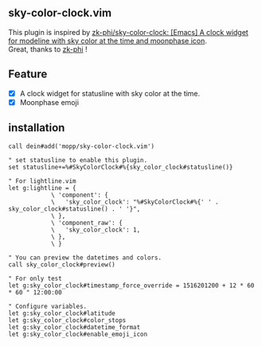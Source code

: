 ## sky-color-clock.vim
This plugin is inspired by [zk-phi/sky-color-clock: [Emacs] A clock widget for modeline with sky color at the time and moonphase icon](https://github.com/zk-phi/sky-color-clock).  
Great, thanks to [zk-phi](https://github.com/zk-phi) !

## Feature
- [X] A clock widget for statusline with sky color at the time.
- [X] Moonphase emoji

## installation
```vim
call dein#add('mopp/sky-color-clock.vim')

" set statusline to enable this plugin.
set statusline+=%#SkyColorClock#%{sky_color_clock#statusline()}

" For lightline.vim
let g:lightline = {
            \ 'component': {
            \   'sky_color_clock': "%#SkyColorClock#%{' ' . sky_color_clock#statusline() . ' '}",
            \ },
            \ 'component_raw': {
            \   'sky_color_clock': 1,
            \ },
            \ }

" You can preview the datetimes and colors.
call sky_color_clock#preview()

" For only test
let g:sky_color_clock#timestamp_force_override = 1516201200 + 12 * 60 * 60 " 12:00:00

" Configure variables.
let g:sky_color_clock#latitude
let g:sky_color_clock#color_stops
let g:sky_color_clock#datetime_format
let g:sky_color_clock#enable_emoji_icon
```
